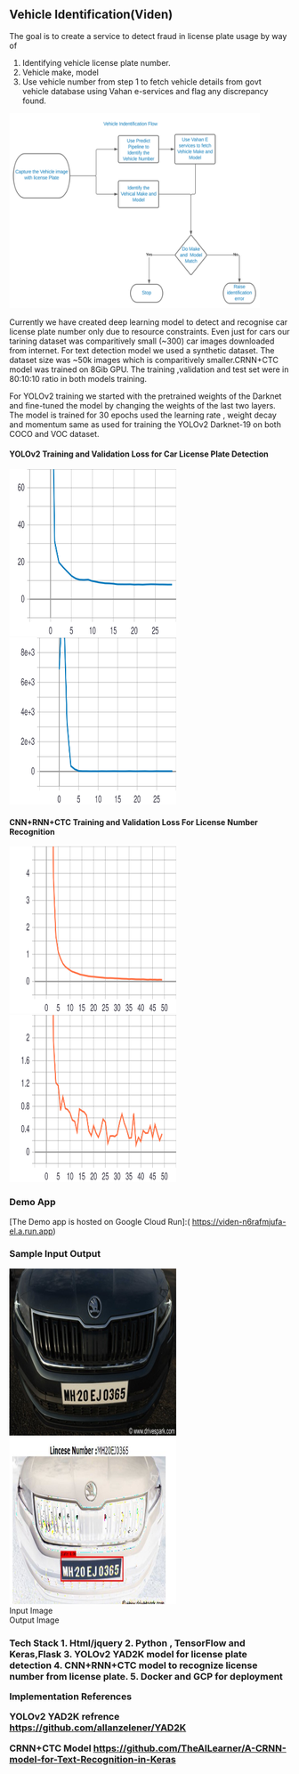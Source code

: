 <script>
.column {
  float: left;
  width: 33.33%;
  padding: 5px;
}

/* Clear floats after image containers */
.row::after {
  content: "";
  clear: both;
  display: table;
}
</script>
<h2>Vehicle Identification(Viden)</h2>

The goal is to create a service to detect fraud in license plate usage by way of 
1. Identifying vehicle  license plate number.
2. Vehicle make, model 
3. Use vehicle number from step 1 to fetch vehicle details from govt vehicle database 
   using Vahan e-services and flag any discrepancy found.
  
  <img src="img/flow.svg" width="450" height="350">                 

Currently we have created deep learning model to detect and recognise car license plate number only due to resource constraints.
Even just for cars our tarining dataset was comparitively small (~300) car images downloaded from internet. For text detection 
model we used a synthetic dataset. The dataset size was ~50k images which is comparitively smaller.CRNN+CTC model was trained 
on 8Gib GPU. The training ,validation and test set were in 80:10:10 ratio in both models training. 

For YOLOv2 training we started with the pretrained weights of the Darknet and fine-tuned the model by changing the weights of 
the last two layers. The model is trained for 30 epochs used the learning rate , weight decay and momentum  same as used for 
training the YOLOv2 Darknet-19 on both COCO and VOC dataset.

<h4>YOLOv2 Training and Validation Loss for Car License Plate Detection</h4>
<div class="row">
<div class="column"><img src="img/loss.svg" width="300" height="300"> </div>
<div class="column"> <img src="img/val_loss.svg" width="300" height="300"> 
</div>
</div>


<h4>CNN+RNN+CTC Training and Validation Loss For License Number Recognition</h4>
<div class="row">
<div class="column"><img src="img/loss_CRNN.svg" width="300" height="300">  </div>
<div class="column"> <img src="img/val_loss_CRNN.svg" width="300" height="300">  </div>
</div>
          
 
<h3>Demo App</h3>

[The Demo app is hosted on Google Cloud Run]:( https://viden-n6rafmjufa-el.a.run.app)

<h3>Sample Input Output</h3>
<div>
<div class="row">
<div class="column"><img src="test_sample_img/2.JPG" width="300" height="300"> </div>
<div class="column"><img src="test_sample_img/Sample_output.JPG" width="300" height="300"> 
</div>
</div>
<div class="row">
<div class="column">Input Image</div>
<div class="column">Output Image</div>
</div>
</div>

 
 
 
<h3>Tech Stack
1. Html/jquery
2. Python , TensorFlow and Keras,Flask
3. YOLOv2 YAD2K model for license plate detection
4. CNN+RNN+CTC model to recognize license number from license plate.
5. Docker and GCP for deployment


Implementation References


YOLOv2 YAD2K refrence https://github.com/allanzelener/YAD2K

CRNN+CTC Model https://github.com/TheAILearner/A-CRNN-model-for-Text-Recognition-in-Keras
